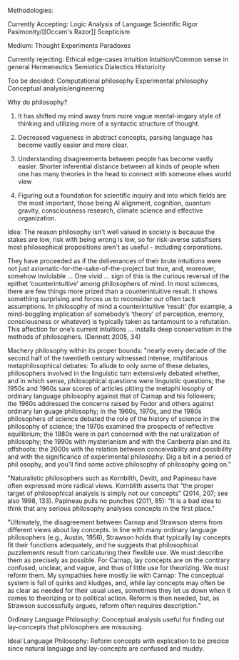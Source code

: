 Methodologies:


Currently Accepting:
Logic
Analysis of Language
Scientific Rigor
Pasimonity/[[Occam's Razor]]
Scepticism

Medium:
Thought Experiments
Paradoxes

Currently rejecting:
Ethical edge-cases intuition
Intuition/Common sense in general
Hermeneutics
Semiotics
Dialectics
Historicity

Too be decided:
Computational philosophy
Experimental philosophy
Conceptual analysis/engineering



Why do philosophy?

1. It has shifted my mind away from more vague mental-imgary style of thinking and utilizing more of a syntactic structure of thought. 

2. Decreased vagueness in abstract concepts, parsing language has become vastly easier and more clear.

3. Understanding disagreements between people has become vastly easier. Shorter inferential distance between all kinds of people when one has many theories in the head to connect with someone elses world view

4. Figuring out a foundation for scientific inquiry and into which fields are the most important, those being AI alignment, cognition, quantum gravity, consciousness research, climate science and effective organization. 



Idea: The reason philosophy isn't well valued in society is because the stakes are low, risk with being wrong is low, so for risk-averse satisfisers most philosophical propositions aren't as useful - including corporations. 



They have proceeded as if the deliverances of their brute intuitions were not just axiomatic-for-the-sake-of-the-project but true, and, moreover, somehow inviolable … One vivid … sign of this is the curious reversal of the epithet ‘counterintuitive’ among philosophers of mind. In most sciences, there are few things more prized than a counterintuitive result. It shows something surprising and forces us to reconsider our often tacit assumptions. In philosophy of mind a counterintuitive ‘result’ (for example, a mind-boggling implication of somebody’s ‘theory’ of perception, memory, consciousness or whatever) is typically taken as tantamount to a refutation. This affection for one’s current intuitions … installs deep conservatism in the methods of philosophers. (Dennett 2005, 34)



Machery philosophy within its proper bounds:
"nearly every decade of the second half of the twentieth century witnessed intense, multifarious metaphilosophical debates: To allude to only some of these debates, philosophers involved in the linguistic turn extensively debated whether, and in which sense, philosophical questions were linguistic questions; the 1950s and 1960s saw scores of articles pitting the metaphi losophy of ordinary language philosophy against that of Carnap and his followers; the 1960s addressed the concerns raised by Fodor and others against ordinary lan guage philosophy; in the 1960s, 1970s, and the 1980s philosophers of science debated the role of the history of science in the philosophy of science; the 1970s examined the prospects of reflective equilibrium; the 1980s were in part concerned with the nat uralization of philosophy; the 1990s with mysterianism and with the Canberra plan and its offshoots; the 2000s with the relation between conceivability and possibility and with the significance of experimental philosophy. Dig a bit in a period of phil osophy, and you’ll find some active philosophy of philosophy going on."

"Naturalistic philosophers such as Kornblith, Devitt, and Papineau have often expressed more radical views. Kornblith asserts that “the proper target of philosophical analysis is simply not our concepts” (2014, 207; see also 1998, 133). Papineau pulls no punches (2011, 85): “It is a bad idea to think that any serious philosophy analyses concepts in the first place."


"Ultimately, the disagreement between Carnap and Strawson stems from different views about lay concepts. In line with many ordinary language philosophers (e.g., Austin, 1956), Strawson holds that typically lay concepts fit their functions adequately, and he suggests that philosophical puzzlements result from caricaturing their flexible use. We must describe them as precisely as possible. For Carnap, lay concepts are on the contrary confused, unclear, and vague, and thus of little use for theorizing. We must reform them. My sympathies here mostly lie with Carnap: The conceptual system is full of quirks and kludges, and, while lay concepts may often be as clear as needed for their usual uses, sometimes they let us down when it comes to theorizing or to political action. Reform is then needed, but, as Strawson successfully argues, reform often requires description."


Ordinary Language Philosophy: Conceptual analysis useful for finding out lay-concepts that philosophers are missusing.

Ideal Language Philosophy: Reform concepts with explication to be precice since natural language and lay-concepts are confused and muddy.


